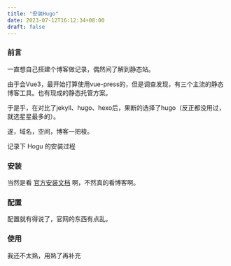 ```yaml
---
title: "安装Hugo"
date: 2023-07-12T16:12:34+08:00
draft: false 
---
```



### 前言
一直想自己搭建个博客做记录，偶然间了解到静态站。

由于会Vue3，最开始打算使用vue-press的，但是调查发现，有三个主流的静态博客工具。也有现成的静态托管方案。

于是乎，在对比了jekyll、hugo、hexo后，果断的选择了hugo（反正都没用过，就选星星最多的）。

遂，域名，空间，博客一把梭。

记录下 Hogu 的安装过程

### 安装
当然是看 [官方安装文档](https://www.gohugo.org/doc/overview/installing/) 啊，不然真的看博客啊。

### 配置
配置就有得说了，官网的东西有点乱。

### 使用
我还不太熟，用熟了再补充
